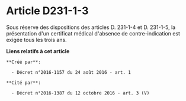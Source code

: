 # Article D231-1-3

Sous réserve des dispositions des articles D. 231-1-4 et D. 231-1-5, la présentation d'un certificat médical d'absence de
contre-indication est exigée tous les trois ans.

**Liens relatifs à cet article**

	**Créé par**:

	  - Décret n°2016-1157 du 24 août 2016 - art. 1

	**Cité par**:

	  - Décret n°2016-1387 du 12 octobre 2016 - art. 3 (V)
